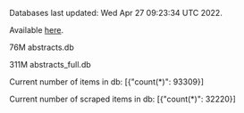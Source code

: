 Databases last updated: Wed Apr 27 09:23:34 UTC 2022. 

Available [here](https://github.com/cbeauhilton/ash-db/releases).


76M	abstracts.db

311M	abstracts_full.db

Current number of items in db:
[{"count(*)": 93309}]

Current number of scraped items in db:
[{"count(*)": 32220}]
